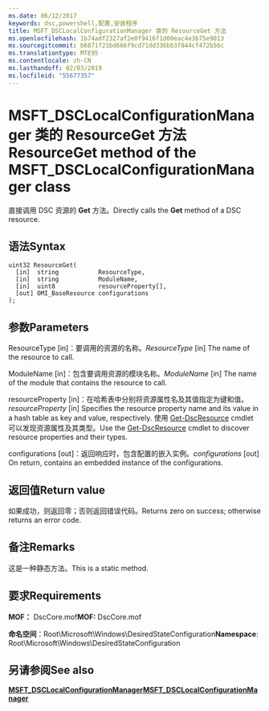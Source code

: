 ```yaml
---
ms.date: 06/12/2017
keywords: dsc,powershell,配置,安装程序
title: MSFT_DSCLocalConfigurationManager 类的 ResourceGet 方法
ms.openlocfilehash: 1b74adf2327af2e0f9416f1d00eac4e3b75e9013
ms.sourcegitcommit: b6871f21bd666f9cd71dd336bb3f844cf472b56c
ms.translationtype: MTE95
ms.contentlocale: zh-CN
ms.lasthandoff: 02/03/2019
ms.locfileid: "55677357"
---
```

# <a name="resourceget-method-of-the-msftdsclocalconfigurationmanager-class"></a><span data-ttu-id="86a28-103">MSFT_DSCLocalConfigurationManager 类的 ResourceGet 方法</span><span class="sxs-lookup"><span data-stu-id="86a28-103">ResourceGet method of the MSFT_DSCLocalConfigurationManager class</span></span>

<span data-ttu-id="86a28-104">直接调用 DSC 资源的 **Get** 方法。</span><span class="sxs-lookup"><span data-stu-id="86a28-104">Directly calls the **Get** method of a DSC resource.</span></span>

## <a name="syntax"></a><span data-ttu-id="86a28-105">语法</span><span class="sxs-lookup"><span data-stu-id="86a28-105">Syntax</span></span>

```mof
uint32 ResourceGet(
  [in]  string           ResourceType,
  [in]  string           ModuleName,
  [in]  uint8            resourceProperty[],
  [out] OMI_BaseResource configurations
);
```

## <a name="parameters"></a><span data-ttu-id="86a28-106">参数</span><span class="sxs-lookup"><span data-stu-id="86a28-106">Parameters</span></span>

<span data-ttu-id="86a28-107">ResourceType \[in\]：要调用的资源的名称。</span><span class="sxs-lookup"><span data-stu-id="86a28-107">*ResourceType* \[in\] The name of the resource to call.</span></span>

<span data-ttu-id="86a28-108">ModuleName \[in\]：包含要调用资源的模块名称。</span><span class="sxs-lookup"><span data-stu-id="86a28-108">*ModuleName* \[in\] The name of the module that contains the resource to call.</span></span>

<span data-ttu-id="86a28-109">resourceProperty \[in\]：在哈希表中分别将资源属性名及其值指定为键和值。</span><span class="sxs-lookup"><span data-stu-id="86a28-109">*resourceProperty* \[in\] Specifies the resource property name and its value in a hash table as key and value, respectively.</span></span> <span data-ttu-id="86a28-110">使用 [Get-DscResource](/powershell/module/PSDesiredStateConfiguration/Get-DscResource) cmdlet 可以发现资源属性及其类型。</span><span class="sxs-lookup"><span data-stu-id="86a28-110">Use the [Get-DscResource](/powershell/module/PSDesiredStateConfiguration/Get-DscResource) cmdlet to discover resource properties and their types.</span></span>

<span data-ttu-id="86a28-111">configurations \[out\]：返回响应时，包含配置的嵌入实例。</span><span class="sxs-lookup"><span data-stu-id="86a28-111">*configurations* \[out\] On return, contains an embedded instance of the configurations.</span></span>

## <a name="return-value"></a><span data-ttu-id="86a28-112">返回值</span><span class="sxs-lookup"><span data-stu-id="86a28-112">Return value</span></span>

<span data-ttu-id="86a28-113">如果成功，则返回零；否则返回错误代码。</span><span class="sxs-lookup"><span data-stu-id="86a28-113">Returns zero on success; otherwise returns an error code.</span></span>

## <a name="remarks"></a><span data-ttu-id="86a28-114">备注</span><span class="sxs-lookup"><span data-stu-id="86a28-114">Remarks</span></span>

<span data-ttu-id="86a28-115">这是一种静态方法。</span><span class="sxs-lookup"><span data-stu-id="86a28-115">This is a static method.</span></span>

## <a name="requirements"></a><span data-ttu-id="86a28-116">要求</span><span class="sxs-lookup"><span data-stu-id="86a28-116">Requirements</span></span>

<span data-ttu-id="86a28-117">**MOF：** DscCore.mof</span><span class="sxs-lookup"><span data-stu-id="86a28-117">**MOF:** DscCore.mof</span></span>

<span data-ttu-id="86a28-118">**命名空间**：Root\Microsoft\Windows\DesiredStateConfiguration</span><span class="sxs-lookup"><span data-stu-id="86a28-118">**Namespace**: Root\Microsoft\Windows\DesiredStateConfiguration</span></span>

## <a name="see-also"></a><span data-ttu-id="86a28-119">另请参阅</span><span class="sxs-lookup"><span data-stu-id="86a28-119">See also</span></span>

[<span data-ttu-id="86a28-120">**MSFT_DSCLocalConfigurationManager**</span><span class="sxs-lookup"><span data-stu-id="86a28-120">**MSFT_DSCLocalConfigurationManager**</span></span>](msft-dsclocalconfigurationmanager.md)
